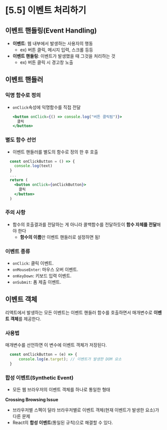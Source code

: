 # [5.5] 이벤트 처리하기
 
## 이벤트 핸들링(Event Handling)

- **이벤트**: 웹 내부에서 발생하는 사용자의 행동
    - ex) 버튼 클릭, 메시지 입력, 스크롤 등등
- **이벤트 핸들링**: 이벤트가 발생했을 때 그것을 처리하는 것
    - ex) 버튼 클릭 시 경고창 노출

## 이벤트 핸들러

### 익명 함수로 정의

- `onClick`속성에 익명함수를 직접 전달
    
    ```jsx
    <button onClick={() => console.log("버튼 클릭됨")}>
      클릭
    </button>
    ```
    

### 별도 함수 선언

- 이벤트 핸들러를 별도의 함수로 정의 한 후 호출

```jsx
  const onClickButton = () => {
    console.log(text)
  }
  ...
  return (
    <button onClick={onClickButton}>
      클릭
    </button>
  )

```

### 주의 사항

- 함수의 호출결과를 전달하는 게 아니라 콜백함수를 전달하듯이 **함수 자체를 전달**해야 한다 
  - **함수의 이름**만 이벤트 핸들러로 설정하면 됨!

### 이벤트 종류

- `onClick`: 클릭 이벤트.
- `onMouseEnter`: 마우스 오버 이벤트.
- `onKeyDown`: 키보드 입력 이벤트.
- `onSubmit`: 폼 제출 이벤트.

## 이벤트 객체

리액트에서 발생하는 모든 이벤트는 이벤트 핸들러 함수를 호출하면서 매개변수로 **이벤트 객체**를 제공한다.

### 사용법

매개변수를 선언하면 이 변수에 이벤트 객체가 저장된다. 

```jsx
  const onClickButton = (e) => {
	  console.log(e.target); // 이벤트가 발생한 DOM 요소
  }
```

### **합성 이벤트(Synthetic Event)**

- 모든 웹 브라우저의 이벤트 객체를 하나로 통일한 형태

**Crossing Browsing Issue**

- 브라우저별 스펙이 달라 브라우저별로 이벤트 객체(현재 이벤트가 발생한 요소)가 다른 문제
- React의 **합성 이벤트**(통일된 규칙)으로 해결할 수 있다.